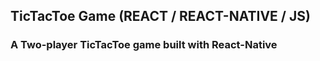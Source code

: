 ## TicTacToe Game (REACT / REACT-NATIVE / JS)
### A Two-player TicTacToe game built with React-Native
